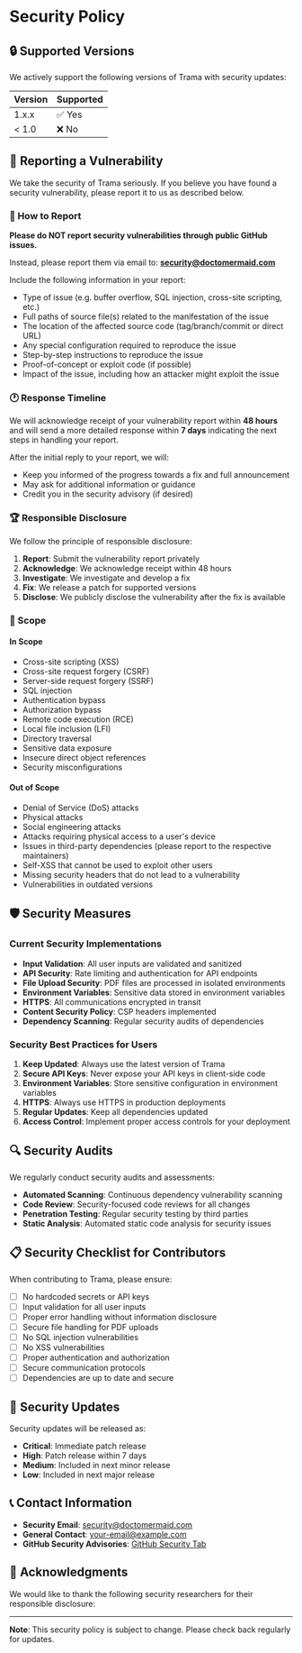 # Security Policy

## 🔒 Supported Versions

We actively support the following versions of Trama with security updates:

| Version | Supported          |
| ------- | ------------------ |
| 1.x.x   | ✅ Yes             |
| < 1.0   | ❌ No              |

## 🚨 Reporting a Vulnerability

We take the security of Trama seriously. If you believe you have found a security vulnerability, please report it to us as described below.

### 📧 How to Report

**Please do NOT report security vulnerabilities through public GitHub issues.**

Instead, please report them via email to: **security@doctomermaid.com**

Include the following information in your report:
- Type of issue (e.g. buffer overflow, SQL injection, cross-site scripting, etc.)
- Full paths of source file(s) related to the manifestation of the issue
- The location of the affected source code (tag/branch/commit or direct URL)
- Any special configuration required to reproduce the issue
- Step-by-step instructions to reproduce the issue
- Proof-of-concept or exploit code (if possible)
- Impact of the issue, including how an attacker might exploit the issue

### 🕐 Response Timeline

We will acknowledge receipt of your vulnerability report within **48 hours** and will send a more detailed response within **7 days** indicating the next steps in handling your report.

After the initial reply to your report, we will:
- Keep you informed of the progress towards a fix and full announcement
- May ask for additional information or guidance
- Credit you in the security advisory (if desired)

### 🏆 Responsible Disclosure

We follow the principle of responsible disclosure:

1. **Report**: Submit the vulnerability report privately
2. **Acknowledge**: We acknowledge receipt within 48 hours
3. **Investigate**: We investigate and develop a fix
4. **Fix**: We release a patch for supported versions
5. **Disclose**: We publicly disclose the vulnerability after the fix is available

### 🎯 Scope

#### In Scope
- Cross-site scripting (XSS)
- Cross-site request forgery (CSRF)
- Server-side request forgery (SSRF)
- SQL injection
- Authentication bypass
- Authorization bypass
- Remote code execution (RCE)
- Local file inclusion (LFI)
- Directory traversal
- Sensitive data exposure
- Insecure direct object references
- Security misconfigurations

#### Out of Scope
- Denial of Service (DoS) attacks
- Physical attacks
- Social engineering attacks
- Attacks requiring physical access to a user's device
- Issues in third-party dependencies (please report to the respective maintainers)
- Self-XSS that cannot be used to exploit other users
- Missing security headers that do not lead to a vulnerability
- Vulnerabilities in outdated versions

## 🛡️ Security Measures

### Current Security Implementations

- **Input Validation**: All user inputs are validated and sanitized
- **API Security**: Rate limiting and authentication for API endpoints
- **File Upload Security**: PDF files are processed in isolated environments
- **Environment Variables**: Sensitive data stored in environment variables
- **HTTPS**: All communications encrypted in transit
- **Content Security Policy**: CSP headers implemented
- **Dependency Scanning**: Regular security audits of dependencies

### Security Best Practices for Users

1. **Keep Updated**: Always use the latest version of Trama
2. **Secure API Keys**: Never expose your API keys in client-side code
3. **Environment Variables**: Store sensitive configuration in environment variables
4. **HTTPS**: Always use HTTPS in production deployments
5. **Regular Updates**: Keep all dependencies updated
6. **Access Control**: Implement proper access controls for your deployment

## 🔍 Security Audits

We regularly conduct security audits and assessments:

- **Automated Scanning**: Continuous dependency vulnerability scanning
- **Code Review**: Security-focused code reviews for all changes
- **Penetration Testing**: Regular security testing by third parties
- **Static Analysis**: Automated static code analysis for security issues

## 📋 Security Checklist for Contributors

When contributing to Trama, please ensure:

- [ ] No hardcoded secrets or API keys
- [ ] Input validation for all user inputs
- [ ] Proper error handling without information disclosure
- [ ] Secure file handling for PDF uploads
- [ ] No SQL injection vulnerabilities
- [ ] No XSS vulnerabilities
- [ ] Proper authentication and authorization
- [ ] Secure communication protocols
- [ ] Dependencies are up to date and secure

## 🚀 Security Updates

Security updates will be released as:

- **Critical**: Immediate patch release
- **High**: Patch release within 7 days
- **Medium**: Included in next minor release
- **Low**: Included in next major release

## 📞 Contact Information

- **Security Email**: security@doctomermaid.com
- **General Contact**: your-email@example.com
- **GitHub Security Advisories**: [GitHub Security Tab](https://github.com/your-username/DocToMermaid/security)

## 🙏 Acknowledgments

We would like to thank the following security researchers for their responsible disclosure:

<!-- Security researchers will be listed here after responsible disclosure -->

---

**Note**: This security policy is subject to change. Please check back regularly for updates.